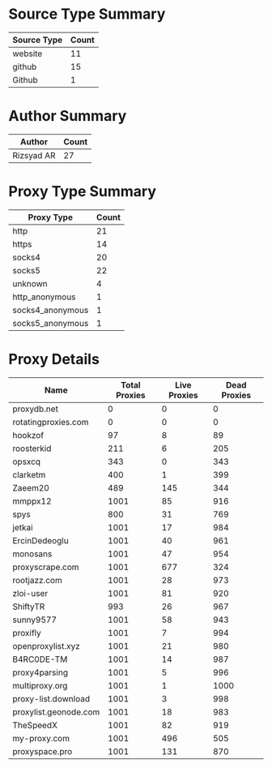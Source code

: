 # Source Type Summary

| Source Type | Count |
|-------------|-------|
| website | 11 |
| github | 15 |
| Github | 1 |


# Author Summary

| Author | Count |
|--------|-------|
| Rizsyad AR | 27 |


# Proxy Type Summary

| Proxy Type | Count |
|------------|-------|
| http | 21 |
| https | 14 |
| socks4 | 20 |
| socks5 | 22 |
| unknown | 4 |
| http_anonymous | 1 |
| socks4_anonymous | 1 |
| socks5_anonymous | 1 |


# Proxy Details

| Name | Total Proxies | Live Proxies | Dead Proxies |
|------|---------------|--------------|---------------|
| proxydb.net | 0 | 0 | 0 |
| rotatingproxies.com | 0 | 0 | 0 |
| hookzof | 97 | 8 | 89 |
| roosterkid | 211 | 6 | 205 |
| opsxcq | 343 | 0 | 343 |
| clarketm | 400 | 1 | 399 |
| Zaeem20 | 489 | 145 | 344 |
| mmppx12 | 1001 | 85 | 916 |
| spys | 800 | 31 | 769 |
| jetkai | 1001 | 17 | 984 |
| ErcinDedeoglu | 1001 | 40 | 961 |
| monosans | 1001 | 47 | 954 |
| proxyscrape.com | 1001 | 677 | 324 |
| rootjazz.com | 1001 | 28 | 973 |
| zloi-user | 1001 | 81 | 920 |
| ShiftyTR | 993 | 26 | 967 |
| sunny9577 | 1001 | 58 | 943 |
| proxifly | 1001 | 7 | 994 |
| openproxylist.xyz | 1001 | 21 | 980 |
| B4RC0DE-TM | 1001 | 14 | 987 |
| proxy4parsing | 1001 | 5 | 996 |
| multiproxy.org | 1001 | 1 | 1000 |
| proxy-list.download | 1001 | 3 | 998 |
| proxylist.geonode.com | 1001 | 18 | 983 |
| TheSpeedX | 1001 | 82 | 919 |
| my-proxy.com | 1001 | 496 | 505 |
| proxyspace.pro | 1001 | 131 | 870 |
